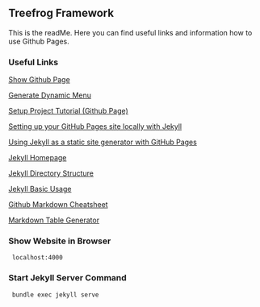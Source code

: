 ## Treefrog Framework

This is the readMe. Here you can find useful links and information how to use Github Pages.

### Useful Links

[Show Github Page](https://thomasgueldner.github.io/thomas.gueldner/docs/)

[Generate Dynamic Menu](https://github.com/eduardoboucas/jekyll-dynamic-menu/blob/master/generateDynamicMenu.html)

[Setup Project Tutorial (Github Page)](https://www.thinkful.com/learn/a-guide-to-using-github-pages/)

[Setting up your GitHub Pages site locally with Jekyll](https://help.github.com/articles/setting-up-your-github-pages-site-locally-with-jekyll/)

[Using Jekyll as a static site generator with GitHub Pages](https://help.github.com/articles/using-jekyll-as-a-static-site-generator-with-github-pages/)

[Jekyll Homepage](http://jekyllrb.com/)

[Jekyll Directory Structure](http://jekyllrb.com/docs/structure/)

[Jekyll Basic Usage](http://jekyllrb.com/docs/usage/)

[Github Markdown Cheatsheet](https://github.com/adam-p/markdown-here/wiki/Markdown-Cheatsheet)

[Markdown Table Generator](http://www.tablesgenerator.com/markdown_tables#)

### Show Website in Browser

```
 localhost:4000
```

### Start Jekyll Server Command

```
 bundle exec jekyll serve
```
